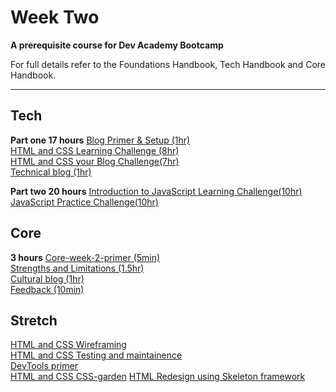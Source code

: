 # Week Two

__A prerequisite course for Dev Academy Bootcamp__

For full details refer to the Foundations Handbook, Tech Handbook and Core Handbook.


------------

## Tech

__Part one 17 hours__
[Blog Primer & Setup (1hr)](web-blog-setup-primer.md)  
[HTML and CSS Learning Challenge (8hr)](web-learn-html-and-css-challenge.md)       
[HTML and CSS your Blog Challenge(7hr)](web-blog-play-time-challenge.md)  
[Technical blog (1hr)]()  

__Part two 20 hours__
[Introduction to JavaScript Learning Challenge(10hr)]()
[JavaScript Practice Challenge(10hr)]()

## Core 

__3 hours__
[Core-week-2-primer (5min)](core-week-2-primer.md)  
[Strengths and Limitations (1.5hr) ](core-strengths-limitations.md)  
[Cultural blog (1hr)]()  
[Feedback (10min)](../feedback.md)
  

## Stretch
[HTML and CSS Wireframing]()  
[HTML and CSS Testing and maintainence]()  
[DevTools primer](web-devtools-pimer.md)    
[HTML and CSS CSS-garden]() 
[HTML Redesign using Skeleton framework]() 


